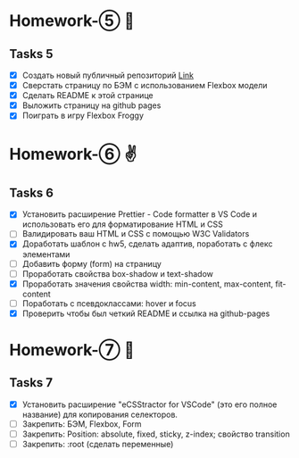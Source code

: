 # Homework-⑤ 🤘

## Tasks 5 ##

- [x] Создать новый публичный репозиторий [Link](https://olgagrishchenko.github.io/Homework-5/)
- [x] Сверстать страницу по БЭМ с использованием Flexbox модели
- [x] Сделать README к этой странице
- [x] Выложить страницу на github pages
- [x] Поиграть в игру Flexbox Froggy

# Homework-⑥ ✌

## Tasks 6 ##

- [x] Установить расширение Prettier - Code formatter в VS Code и использовать его для форматирование HTML и CSS
- [ ] Валидировать ваш HTML и CSS с помощью W3C Validators
- [x] Доработать шаблон с hw5, сделать адаптив, поработать с флекс элементами
- [ ] Добавить форму (form) на страницу
- [ ] Проработать свойства box-shadow и text-shadow
- [x] Проработать значения свойства width: min-content, max-content, fit-content
- [ ] Поработать с псевдоклассами: hover и focus
- [x] Проверить чтобы был четкий README и ссылка на github-pages

# Homework-⑦ 🐲

## Tasks 7 ##
- [x] Установить расширение "eCSStractor for VSCode" (это его полное название) для копирования селекторов.
- [ ] Закрепить: БЭМ, Flexbox, Form
- [ ] Закрепить: Position: absolute, fixed, sticky, z-index; свойство transition
- [ ] Закрепить: :root (сделать переменные)
